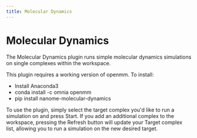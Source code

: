 ```yaml
---
title: Molecular Dynamics
---
```


# Molecular Dynamics

The Molecular Dynamics plugin runs simple molecular dynamics simulations on single complexes within the workspace.

This plugin requires a working version of openmm. To install:

- Install Anaconda3
- conda install -c omnia openmm
- pip install nanome-molecular-dynamics

<vimg src="plugins-page/moleculardynamics_plugin.png" />

To use the plugin, simply select the target complex you'd like to run a simulation on and press Start. If you add an additional complex to the workspace, pressing the Refresh button will update your Target complex list, allowing you to run a simulation on the new desired target.
